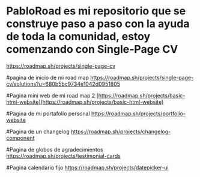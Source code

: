 # PabloRoad es mi repositorio que se construye paso a paso con la ayuda de toda la comunidad, estoy comenzando con Single-Page CV
https://roadmap.sh/projects/single-page-cv

#pagina de inicio de mi road map
https://roadmap.sh/projects/single-page-cv/solutions?u=680b5bc9734e1042d0951805

#Pagina mini web de mi road map 2
[https://roadmap.sh/projects/basic-html-website](https://roadmap.sh/projects/basic-html-website)

#Pagina de mi portafolio personal
https://roadmap.sh/projects/portfolio-website

#Pagina de un changelog
https://roadmap.sh/projects/changelog-component

#Pagina de globos de agradecimientos
https://roadmap.sh/projects/testimonial-cards

#Pagina calendario fijo
https://roadmap.sh/projects/datepicker-ui




